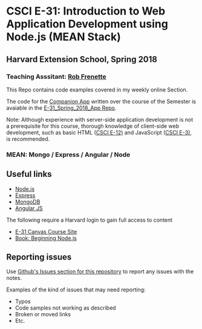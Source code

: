 # CSCI E-31:  Introduction to Web Application Development using Node.js (MEAN Stack)

## Harvard Extension School, Spring 2018

### Teaching Asssitant: [Rob Frenette](https://www.linkedin.com/in/robertmfrenette)

This Repo contains code examples covered in my weekly online Section.

The code for the [Companion App](http://e31.robertmfrenette.com) written over the course of the Semester is avaiable in the [E-31_Spring_2018_App Repo](https://github.com/RobertFrenette/E-31_Spring_2018_App).

Note: Although experience with server-side application development is not a prerequisite for this course,
thorough knowledge of client-side web development,
such as basic HTML ([CSCI E-12)](https://www.extension.harvard.edu/academics/courses/sections/CSCI/12)
and JavaScript ([CSCI E-3)](https://www.extension.harvard.edu/academics/courses/sections/CSCI/3), is recommended.


### MEAN: Mongo / Express / Angular / Node


## Useful links 

* [Node.js](https://nodejs.org/en/)
* [Express](https://expressjs.com/) 
* [MongoDB](https://www.mongodb.com/)
* [Angular JS](https://angularjs.org/)

The following require a Harvard login to gain full access to content
* [E-31 Canvas Course Site](https://canvas.harvard.edu/courses/35096)
* [Book: Beginning Node.js](http://proquest.safaribooksonline.com.ezp-prod1.hul.harvard.edu/book/programming/javascript/9781484201879)
 
## Reporting issues
Use [Github's Issues section for this repository](https://github.com/RobertFrenette/E-31_Spring_2018/issues) to report any issues with the notes.

Examples of the kind of issues that may need reporting:
+ Typos
+ Code samples not working as described
+ Broken or moved links
+ Etc.
 